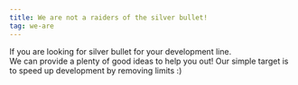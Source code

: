 ```yaml
---
title: We are not a raiders of the silver bullet! 
tag: we-are
---
```


If you are looking for silver bullet for your development line.  
We can provide a plenty of good ideas to help you out!
Our simple target is to speed up development by removing limits :)
